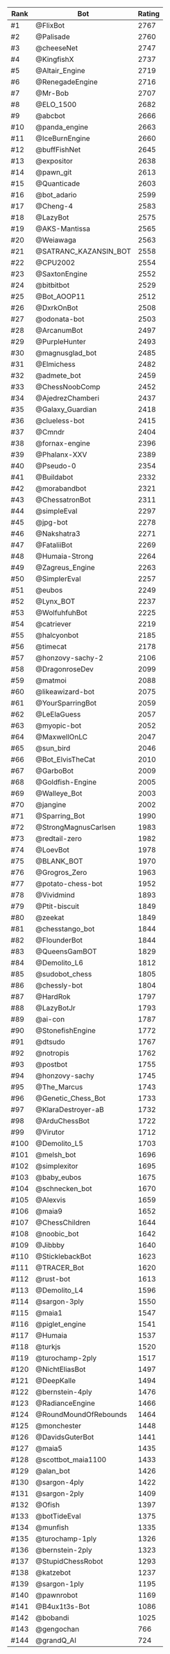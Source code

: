 Rank|Bot|Rating
---|---|---
#1|@FlixBot|2767
#2|@Palisade|2760
#3|@cheeseNet|2747
#4|@KingfishX|2737
#5|@Altair_Engine|2719
#6|@RenegadeEngine|2716
#7|@Mr-Bob|2707
#8|@ELO_1500|2682
#9|@abcbot|2666
#10|@panda_engine|2663
#11|@IceBurnEngine|2660
#12|@buffFishNet|2645
#13|@expositor|2638
#14|@pawn_git|2613
#15|@Quanticade|2603
#16|@bot_adario|2599
#17|@Cheng-4|2583
#18|@LazyBot|2575
#19|@AKS-Mantissa|2565
#20|@Weiawaga|2563
#21|@SATRANC_KAZANSIN_BOT|2558
#22|@CPU2002|2554
#23|@SaxtonEngine|2552
#24|@bitbitbot|2529
#25|@Bot_AOOP11|2512
#26|@DxrkOnBot|2508
#27|@odonata-bot|2503
#28|@ArcanumBot|2497
#29|@PurpleHunter|2493
#30|@magnusglad_bot|2485
#31|@Elmichess|2482
#32|@admete_bot|2459
#33|@ChessNoobComp|2452
#34|@AjedrezChamberi|2437
#35|@Galaxy_Guardian|2418
#36|@clueless-bot|2415
#37|@Cmndr|2404
#38|@fornax-engine|2396
#39|@Phalanx-XXV|2389
#40|@Pseudo-0|2354
#41|@Buildabot|2332
#42|@morabandbot|2321
#43|@ChessatronBot|2311
#44|@simpleEval|2297
#45|@jpg-bot|2278
#46|@Nakshatra3|2271
#47|@FataliiBot|2269
#48|@Humaia-Strong|2264
#49|@Zagreus_Engine|2263
#50|@SimplerEval|2257
#51|@eubos|2249
#52|@Lynx_BOT|2237
#53|@WolfuhfuhBot|2225
#54|@catriever|2219
#55|@halcyonbot|2185
#56|@timecat|2178
#57|@honzovy-sachy-2|2106
#58|@DragonroseDev|2099
#59|@matmoi|2088
#60|@likeawizard-bot|2075
#61|@YourSparringBot|2059
#62|@LeElaGuess|2057
#63|@myopic-bot|2052
#64|@MaxwellOnLC|2047
#65|@sun_bird|2046
#66|@Bot_ElvisTheCat|2010
#67|@GarboBot|2009
#68|@Goldfish-Engine|2005
#69|@Walleye_Bot|2003
#70|@jangine|2002
#71|@Sparring_Bot|1990
#72|@StrongMagnusCarlsen|1983
#73|@redtail-zero|1982
#74|@LoevBot|1978
#75|@BLANK_BOT|1970
#76|@Grogros_Zero|1963
#77|@potato-chess-bot|1952
#78|@Vividmind|1893
#79|@Ptit-biscuit|1849
#80|@zeekat|1849
#81|@chesstango_bot|1844
#82|@FlounderBot|1844
#83|@QueensGamBOT|1829
#84|@Demolito_L6|1812
#85|@sudobot_chess|1805
#86|@chessly-bot|1804
#87|@HardRok|1797
#88|@LazyBotJr|1793
#89|@ai-con|1787
#90|@StonefishEngine|1772
#91|@dtsudo|1767
#92|@notropis|1762
#93|@postbot|1755
#94|@honzovy-sachy|1745
#95|@The_Marcus|1743
#96|@Genetic_Chess_Bot|1733
#97|@KlaraDestroyer-aB|1732
#98|@ArduChessBot|1722
#99|@Virutor|1712
#100|@Demolito_L5|1703
#101|@melsh_bot|1696
#102|@simplexitor|1695
#103|@baby_eubos|1675
#104|@schnecken_bot|1670
#105|@Alexvis|1659
#106|@maia9|1652
#107|@ChessChildren|1644
#108|@noobic_bot|1642
#109|@Jibbby|1640
#110|@SticklebackBot|1623
#111|@TRACER_Bot|1620
#112|@rust-bot|1613
#113|@Demolito_L4|1596
#114|@sargon-3ply|1550
#115|@maia1|1547
#116|@piglet_engine|1541
#117|@Humaia|1537
#118|@turkjs|1520
#119|@turochamp-2ply|1517
#120|@NichtEliasBot|1497
#121|@DeepKalle|1494
#122|@bernstein-4ply|1476
#123|@RadianceEngine|1466
#124|@RoundMoundOfRebounds|1464
#125|@monchester|1448
#126|@DavidsGuterBot|1441
#127|@maia5|1435
#128|@scottbot_maia1100|1433
#129|@alan_bot|1426
#130|@sargon-4ply|1422
#131|@sargon-2ply|1409
#132|@Ofish|1397
#133|@botTideEval|1375
#134|@munfish|1335
#135|@turochamp-1ply|1326
#136|@bernstein-2ply|1323
#137|@StupidChessRobot|1293
#138|@katzebot|1237
#139|@sargon-1ply|1195
#140|@pawnrobot|1169
#141|@B4ux1t3s-Bot|1086
#142|@bobandi|1025
#143|@gengochan|766
#144|@grandQ_AI|724
